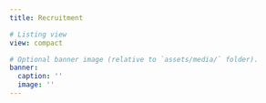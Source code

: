 ```yaml
---
title: Recruitment

# Listing view
view: compact

# Optional banner image (relative to `assets/media/` folder).
banner:
  caption: ''
  image: ''
---
```

